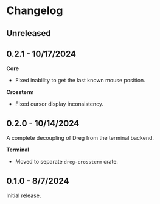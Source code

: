 # Changelog

## Unreleased

## 0.2.1 - 10/17/2024

**Core**

- Fixed inability to get the last known mouse position.

**Crossterm**

- Fixed cursor display inconsistency.

## 0.2.0 - 10/14/2024

A complete decoupling of Dreg from the terminal backend.

**Terminal**

- Moved to separate `dreg-crossterm` crate.

## 0.1.0 - 8/7/2024

Initial release.
